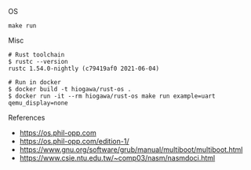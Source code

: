 OS

```
make run
```

Misc

```
# Rust toolchain
$ rustc --version
rustc 1.54.0-nightly (c79419af0 2021-06-04)

# Run in docker
$ docker build -t hiogawa/rust-os .
$ docker run -it --rm hiogawa/rust-os make run example=uart qemu_display=none
```

References

- https://os.phil-opp.com
- https://os.phil-opp.com/edition-1/
- https://www.gnu.org/software/grub/manual/multiboot/multiboot.html
- https://www.csie.ntu.edu.tw/~comp03/nasm/nasmdoci.html
